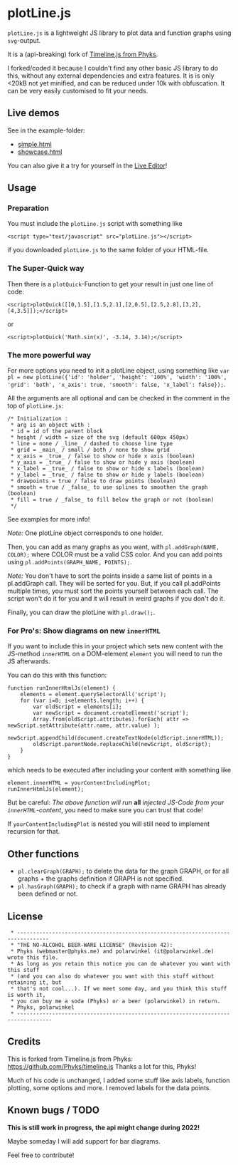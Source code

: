 # plotLine.js

`plotLine.js` is a lightweight JS library to plot data and function graphs using `svg`-output.

It is a (api-breaking) fork of [Timeline.js from Phyks](https://github.com/Phyks/timeline.js).

I forked/coded it because I couldn't find any other basic JS library to do this, without any external dependencies and extra features. It is is only <20kB not yet minified, and can be reduced under 10k with obfuscation. It can be very easily customised to fit your needs.

## Live demos

See in the example-folder:

- [simple.html](https://polarwinkel.github.io/plotLine.js/examples/simple.html)
- [showcase.html](https://polarwinkel.github.io/plotLine.js/examples/showcase.html)

You can also give it a try for yourself in the [Live Editor](https://polarwinkel.github.io/plotLine.js/liveEditor/liveEditor.html)!
## Usage

### Preparation

You must include the `plotLine.js` script with something like

`<script type="text/javascript" src="plotLine.js"></script>`

if you downloaded `plotLine.js` to the same folder of your HTML-file.

### The Super-Quick way

Then there is a `plotQuick`-Function to get your result in just one line of code:

`<script>plotQuick([[0,1.5],[1.5,2.1],[2,0.5],[2.5,2.8],[3,2],[4,3.5]]);</script>`

or

`<script>plotQuick('Math.sin(x)', -3.14, 3.14);</script>`


### The more powerful way

For more options you need to init a plotLine object, using something like `var pl = new plotLine({'id': 'holder', 'height': '100%', 'width': '100%', 'grid': 'both', 'x_axis': true, 'smooth': false, 'x_label': false});`.

All the arguments are all optional and can be checked in the comment in the top of `plotLine.js`:

```
/* Initialization :
 * arg is an object with :
 * id = id of the parent block
 * height / width = size of the svg (default 600px 450px)
 * line = none / _line_ / dashed to choose line type
 * grid = _main_ / small / both / none to show grid
 * x_axis = _true_ / false to show or hide x axis (boolean)
 * y_axis = _true_ / false to show or hide y axis (boolean)
 * x_label = _true_ / false to show or hide x labels (boolean)
 * y_label = _true_ / false to show or hide y labels (boolean)
 * drawpoints = true / false to draw points (boolean)
 * smooth = true / _false_ to use splines to smoothen the graph (boolean)
 * fill = true / _false_ to fill below the graph or not (boolean)
 */
```

See examples for more info!

_Note:_ One plotLine object corresponds to one holder.

Then, you can add as many graphs as you want, with `pl.addGraph(NAME, COLOR);` where COLOR must be a valid CSS color.
And you can add points using `pl.addPoints(GRAPH_NAME, POINTS);`.

_Note:_ You don't have to sort the points inside a same list of points in a pl.addGraph call. They will be sorted for you. But, if you call pl.addPoints multiple times, you must sort the points yourself between each call. The script won't do it for you and it will result in weird graphs if you don't do it.

Finally, you can draw the plotLine with `pl.draw();`.

### For Pro's: Show diagrams on new `innerHTML`

If you want to include this in your project which sets new content with the JS-method `innerHTML` on a DOM-element `element` you will need to run the JS afterwards.

You can do this with this function:

```
function runInnerHtmlJs(element) {
    elements = element.querySelectorAll('script');
    for (var i=0; i<elements.length; i++) {
        var oldScript = elements[i];
        var newScript = document.createElement('script');
        Array.from(oldScript.attributes).forEach( attr => newScript.setAttribute(attr.name, attr.value) );
        newScript.appendChild(document.createTextNode(oldScript.innerHTML));
        oldScript.parentNode.replaceChild(newScript, oldScript);
    }
}
```

which needs to be executed after including your content with something like

```
element.innerHTML = yourContentIncludingPlot;
runInnerHtmlJs(element);
```

But be careful: _The above function will run_ __all__ _injected JS-Code from your `innerHTML`-content_, you need to make sure you can trust that code!

If `yourContentIncludingPlot` is nested you will still need to implement recursion for that.

## Other functions

* `pl.clearGraph(GRAPH);` to delete the data for the graph GRAPH, or for all graphs + the graphs definition if GRAPH is not specified.
* `pl.hasGraph(GRAPH);` to check if a graph with name GRAPH has already been defined or not.

## License

```
 * --------------------------------------------------------------------------------
 * "THE NO-ALCOHOL BEER-WARE LICENSE" (Revision 42):
 * Phyks (webmaster@phyks.me) and polarwinkel (it@polarwinkel.de) wrote this file.
 * As long as you retain this notice you can do whatever you want with this stuff 
 * (and you can also do whatever you want with this stuff without retaining it, but
 * that's not cool...). If we meet some day, and you think this stuff is worth it,
 * you can buy me a soda (Phyks) or a beer (polarwinkel) in return.
 * Phyks, polarwinkel
 * ---------------------------------------------------------------------------------
```

## Credits

This is forked from Timeline.js from Phyks:
https://github.com/Phyks/timeline.js
Thanks a lot for this, Phyks!

Much of his code is unchanged, I added some stuff like axis labels, function plotting, some options and more.
I removed labels for the data points.

## Known bugs / TODO

__This is still work in progress, the api might change during 2022!__

Maybe someday I will add support for bar diagrams.

Feel free to contribute!
